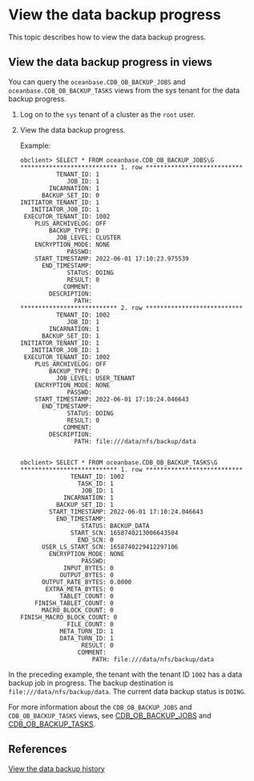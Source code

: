 # View the data backup progress

This topic describes how to view the data backup progress.

## View the data backup progress in views

You can query the `oceanbase.CDB_OB_BACKUP_JOBS` and `oceanbase.CDB_OB_BACKUP_TASKS` views from the sys tenant for the data backup progress.

1. Log on to the `sys` tenant of a cluster as the `root` user.

2. View the data backup progress.

   Example:

   ```shell
   obclient> SELECT * FROM oceanbase.CDB_OB_BACKUP_JOBS\G
   *************************** 1. row ***************************
             TENANT_ID: 1
                JOB_ID: 1
           INCARNATION: 1
         BACKUP_SET_ID: 0
   INITIATOR_TENANT_ID: 1
      INITIATOR_JOB_ID: 1
    EXECUTOR_TENANT_ID: 1002
       PLUS_ARCHIVELOG: OFF
           BACKUP_TYPE: D
             JOB_LEVEL: CLUSTER
       ENCRYPTION_MODE: NONE
                PASSWD:
       START_TIMESTAMP: 2022-06-01 17:10:23.975539
         END_TIMESTAMP:
                STATUS: DOING
                RESULT: 0
               COMMENT:
           DESCRIPTION:
                  PATH:
   *************************** 2. row ***************************
             TENANT_ID: 1002
                JOB_ID: 1
           INCARNATION: 1
         BACKUP_SET_ID: 1
   INITIATOR_TENANT_ID: 1
      INITIATOR_JOB_ID: 1
    EXECUTOR_TENANT_ID: 1002
       PLUS_ARCHIVELOG: OFF
           BACKUP_TYPE: D
             JOB_LEVEL: USER_TENANT
       ENCRYPTION_MODE: NONE
                PASSWD:
       START_TIMESTAMP: 2022-06-01 17:10:24.046643
         END_TIMESTAMP:
                STATUS: DOING
                RESULT: 0
               COMMENT:
           DESCRIPTION:
                  PATH: file:///data/nfs/backup/data


   obclient> SELECT * FROM oceanbase.CDB_OB_BACKUP_TASKS\G
   *************************** 1. row ***************************
                 TENANT_ID: 1002
                   TASK_ID: 1
                    JOB_ID: 1
               INCARNATION: 1
             BACKUP_SET_ID: 1
           START_TIMESTAMP: 2022-06-01 17:10:24.046643
             END_TIMESTAMP:
                    STATUS: BACKUP_DATA
                 START_SCN: 1658740213006643504
                   END_SCN: 0
         USER_LS_START_SCN: 1658740229412297106
           ENCRYPTION_MODE: NONE
                    PASSWD:
               INPUT_BYTES: 0
              OUTPUT_BYTES: 0
         OUTPUT_RATE_BYTES: 0.0000
          EXTRA_META_BYTES: 0
              TABLET_COUNT: 0
       FINISH_TABLET_COUNT: 0
         MACRO_BLOCK_COUNT: 0
   FINISH_MACRO_BLOCK_COUNT: 0
                FILE_COUNT: 0
              META_TURN_ID: 1
              DATA_TURN_ID: 1
                    RESULT: 0
                   COMMENT:
                       PATH: file:///data/nfs/backup/data
   ```

In the preceding example, the tenant with the tenant ID `1002` has a data backup job in progress. The backup destination is `file:///data/nfs/backup/data`. The current data backup status is `DOING`.

For more information about the `CDB_OB_BACKUP_JOBS` and `CDB_OB_BACKUP_TASKS` views, see [CDB_OB_BACKUP_JOBS](../../../7.reference/5.system-reference/4.system-overview-of-mysql-mode/2.dictionary-view-of-mysql-mode/119.oceanbase-cdb_ob_backup_jobs-of-mysql-mode.md) and [CDB_OB_BACKUP_TASKS](../../../7.reference/5.system-reference/4.system-overview-of-mysql-mode/2.dictionary-view-of-mysql-mode/123.oceanbase-cdb_ob_backup_tasks-of-mysql-mode.md).

## References

[View the data backup history](6.view-data-backup-history.md)
